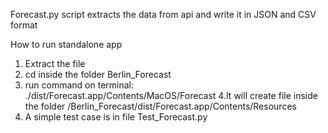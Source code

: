 Forecast.py script extracts the data from api and write it in JSON and CSV format

How to run standalone app
1. Extract the file
2. cd inside  the folder Berlin_Forecast
3. run command on terminal: ./dist/Forecast.app/Contents/MacOS/Forecast
4.It will create file inside the folder /Berlin_Forecast/dist/Forecast.app/Contents/Resources
5. A simple test case is in file Test_Forecast.py